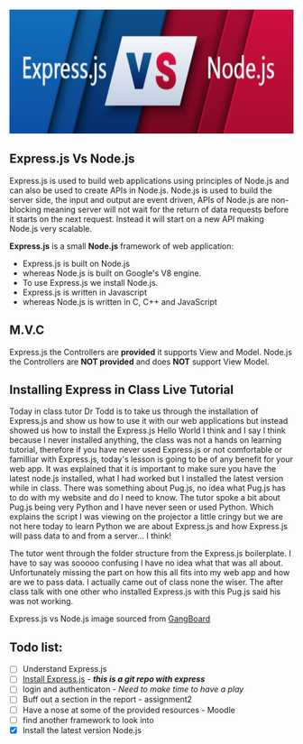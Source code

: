 <br/>
<p align="center">
<img  width="750" height="220" alt="Types of API in gRPC" src="../assets/express_node.PNG">
</p>

## Express.js Vs Node.js 
Express.js is used to build web applications using principles of Node.js and can also be used to create APIs in Node.js. Node.js is used to build the server side, the input and output are event driven, APIs of Node.js are non-blocking meaning server will not wait for the return of data requests before it starts on the next request. Instead it will start on a new API making Node.js very scalable.

**Express.js** is a small **Node.js** framework of web application: 
* Express.js is built on Node.js 
* whereas Node.js is built on Google's V8 engine. 
* To use Express.js we install Node.js. 
* Express.js is written in Javascript 
* whereas Node.js is written in C, C++ and JavaScript

## M.V.C
Express.js the Controllers are **provided** it supports View and Model.
Node.js the Controllers are **NOT provided** and does **NOT** support View Model.

## Installing Express in Class Live Tutorial
Today in class tutor Dr Todd is to take us through the installation of Express.js and show us how to use it with our web applications but instead showed us how to install the Express.js Hello World I think and I say I think because I never installed anything, the class was not a hands on learning tutorial, therefore if you have never used Express.js or not comfortable or familliar with Express.js, today's lesson is going to be of any benefit for your web app. 
It was explained that it is important to make sure you have the latest node.js installed, what I had worked but I installed the latest version while in class. There was something about Pug.js, no idea what Pug.js has to do with my website and do I need to know. The tutor spoke a bit about Pug.js being very Python and I have never seen or used Python. Which explains the script I was viewing on the projector a little cringy but we are not here today to learn Python we are about Express.js and how Express.js will pass data to and from a server... I think! 
 
The tutor went through the folder structure from the Express.js boilerplate. I have to say was sooooo confusing I have no idea what that was all about. Unfortunately missing the part on how this all fits into my web app and how are we to pass data. I actually came out of class none the wiser. The after class talk with one other who installed Express.js with this Pug.js said his was not working. 

Express.js vs Node.js image sourced from [GangBoard](<(https://github.com/terlici/base-express)>) 

## Todo list:

- [ ] Understand Express.js 
- [ ] [Install Express.js](<(https://github.com/terlici/base-express)>) - **_this is a git repo with express_**
- [ ] login and authenticaton - _Need to make time to have a play_
- [ ] Buff out a section in the report - assignment2 
- [ ] Have a nose at some of the provided resources - Moodle
- [ ] find another framework to look into
- [x] Install the latest version Node.js 
